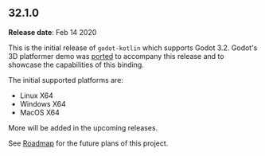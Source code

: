 ## 32.1.0
**Release date**: Feb 14 2020

This is the initial release of `godot-kotlin` which supports Godot 3.2. Godot's 3D platformer demo was [ported](https://github.com/raniejade/godot-kotlin-demos/tree/master/3d-platformer) to accompany this release and to showcase the capabilities of this binding.

The initial supported platforms are:

- Linux X64
- Windows X64
- MacOS X64

More will be added in the upcoming releases.

See [Roadmap](./roadmap.md) for the future plans of this project.